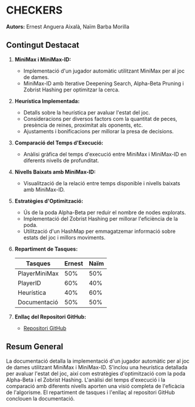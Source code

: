 # CHECKERS

**Autors:** Ernest Anguera Aixalà, Naïm Barba Morilla

## Contingut Destacat

1. **MiniMax i MiniMax-ID:**
   - Implementació d'un jugador automàtic utilitzant MiniMax per al joc de dames.
   - MiniMax-ID amb Iterative Deepening Search, Alpha-Beta Pruning i Zobrist Hashing per optimitzar la cerca.

2. **Heurística Implementada:**
   - Detalls sobre la heurística per avaluar l'estat del joc.
   - Consideracions per diversos factors com la quantitat de peces, presència de reines, proximitat als oponents, etc.
   - Ajustaments i bonificacions per millorar la presa de decisions.

3. **Comparació del Temps d'Execució:**
   - Anàlisi gràfica del temps d'execució entre MiniMax i MiniMax-ID en diferents nivells de profunditat.

4. **Nivells Baixats amb MiniMax-ID:**
   - Visualització de la relació entre temps disponible i nivells baixats amb MiniMax-ID.

5. **Estratègies d'Optimització:**
   - Ús de la poda Alpha-Beta per reduir el nombre de nodes explorats.
   - Implementació del Zobrist Hashing per millorar l'eficiència de la poda.
   - Utilització d'un HashMap per emmagatzemar informació sobre estats del joc i millors moviments.

6. **Repartiment de Tasques:**

   | Tasques          | Ernest | Naïm  |
   |------------------|--------|-------|
   | PlayerMiniMax    | 50%    | 50%   |
   | PlayerID         | 60%    | 40%   |
   | Heurística       | 40%    | 60%   |
   | Documentació     | 50%    | 50%   |


7. **Enllaç del Repositori GitHub:**
   - [Repositori GitHub](https://github.com/eur1p3des/Checkers.git)

## Resum General

La documentació detalla la implementació d'un jugador automàtic per al joc de dames utilitzant MiniMax i MiniMax-ID. S'inclou una heurística detallada per avaluar l'estat del joc, així com estratègies d'optimització com la poda Alpha-Beta i el Zobrist Hashing. L'anàlisi del temps d'execució i la comparació amb diferents nivells aporten una visió completa de l'eficàcia de l'algorisme. El repartiment de tasques i l'enllaç al repositori GitHub conclouen la documentació.

